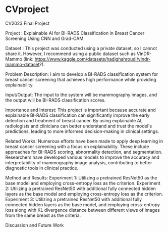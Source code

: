 # CVproject
CV2023 Final Project

Project : Explainable AI for BI-RADS Classification in Breast Cancer Screening Using CNN and Grad-CAM

Dataset : This project was conducted using a private dataset, so I cannot share it. However, I recommend using a public dataset such as VinDR-Mammo (link: https://www.kaggle.com/datasets/hadighahroudi/vindr-mammo-dataset?).

Problem Description:
I aim to develop a BI-RADS classification system for breast cancer screening that achieves high performance while providing explainability.

Input/Output:
The input to the system will be mammography images, and the output will be BI-RADS classification scores.

Importance and Interest:
This project is important because accurate and explainable BI-RADS classification can significantly improve the early detection and treatment of breast cancer. By using explainable AI, radiologists and clinicians can better understand and trust the model's predictions, leading to more informed decision-making in clinical settings.

Related Works:
Numerous efforts have been made to apply deep learning in breast cancer screening with a focus on explainability. These include approaches for BI-RADS scoring, abnormality detection, and segmentation. Researchers have developed various models to improve the accuracy and interpretability of mammography image analysis, contributing to better diagnostic tools in clinical practice.


Method and Results:
Experiment 1: Utilizing a pretrained ResNet50 as the base model and employing cross-entropy loss as the criterion.
Experiment 2: Utilizing a pretrained ResNet50 with additional fully connected hidden layers as the base model and employing cross-entropy loss as the criterion.
Experiment 3: Utilizing a pretrained ResNet50 with additional fully connected hidden layers as the base model, and employing cross-entropy loss along with KL divergence distance between different views of images from the same breast as the criteria.


Discussion and Future Work

